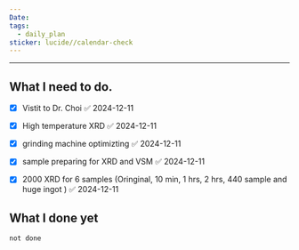 ```yaml
---
Date: 
tags:
  - daily_plan
sticker: lucide//calendar-check
---
```

---
## What I need to do.

- [x] Vistit to Dr. Choi ✅ 2024-12-11
- [x] High temperature XRD ✅ 2024-12-11
- [x] grinding machine optimizting ✅ 2024-12-11
- [x] sample preparing for XRD and VSM ✅ 2024-12-11
- [x] 2000 XRD for 6 samples (Oringinal, 10 min, 1 hrs, 2 hrs, 440 sample and huge ingot ) ✅ 2024-12-11





## What I done yet
```tasks
not done
```
